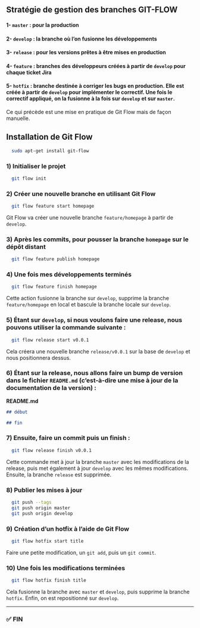 ## Stratégie de gestion des branches GIT-FLOW

#### 1- `master` : pour la production
#### 2- `develop` : la branche où l’on fusionne les développements
#### 3- `release` : pour les versions prêtes à être mises en production
#### 4- `feature` : branches des développeurs créées à partir de `develop` pour chaque ticket Jira
#### 5- `hotfix` : branche destinée à corriger les bugs en production. Elle est créée à partir de `develop` pour implémenter le correctif. Une fois le correctif appliqué, on la fusionne à la fois sur `develop` et sur `master`.

Ce qui précède est une mise en pratique de Git Flow mais de façon manuelle.

## Installation de Git Flow

```bash
  sudo apt-get install git-flow
```

### 1) Initialiser le projet

```bash
  git flow init
```

### 2) Créer une nouvelle branche en utilisant Git Flow

```bash
  git flow feature start homepage
```

Git Flow va créer une nouvelle branche `feature/homepage` à partir de `develop`.

### 3) Après les commits, pour pousser la branche `homepage` sur le dépôt distant

```bash
  git flow feature publish homepage
```

### 4) Une fois mes développements terminés

```bash
  git flow feature finish homepage
```

Cette action fusionne la branche sur `develop`, supprime la branche `feature/homepage` en local et bascule la branche locale sur `develop`.

### 5) Étant sur `develop`, si nous voulons faire une release, nous pouvons utiliser la commande suivante :

```bash
  git flow release start v0.0.1
```

Cela créera une nouvelle branche `release/v0.0.1` sur la base de `develop` et nous positionnera dessus.

### 6) Étant sur la release, nous allons faire un bump de version dans le fichier `README.md` (c’est-à-dire une mise à jour de la documentation de la version) :

**README.md**
```md
## début

## fin
```

### 7) Ensuite, faire un commit puis un finish :

```bash
  git flow release finish v0.0.1
```

Cette commande met à jour la branche `master` avec les modifications de la release, puis met également à jour `develop` avec les mêmes modifications.  
Ensuite, la branche `release` est supprimée.

### 8) Publier les mises à jour

```bash
  git push --tags
  git push origin master
  git push origin develop
```

### 9) Création d’un hotfix à l’aide de Git Flow

```bash
  git flow hotfix start title
```

Faire une petite modification, un `git add`, puis un `git commit`.

### 10) Une fois les modifications terminées

```bash
  git flow hotfix finish title
```

Cela fusionne la branche avec `master` et `develop`, puis supprime la branche `hotfix`. Enfin, on est repositionné sur `develop`.

---

### ✅ FIN